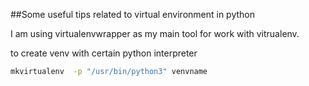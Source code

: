 ##Some useful tips related to virtual environment in python

I am using virtualenvwrapper as my main tool for work with vitrualenv.

to create venv with certain python interpreter

```bash
mkvirtualenv  -p "/usr/bin/python3" venvname
```
